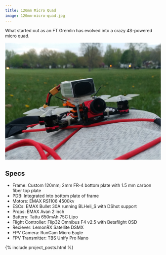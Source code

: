 ```yaml
---
title: 120mm Micro Quad
image: 120mm-micro-quad.jpg
---
```


What started out as an FT Gremlin has evolved into a crazy 4S-powered micro quad.

![Micro quadcopter](/img/content/120mm-micro-quad/micro-quad.jpg)

## Specs

* Frame: Custom 120mm; 2mm FR-4 bottom plate with 1.5 mm carbon fiber top plate
* PDB: Integrated into bottom plate of frame
* Motors: EMAX RS1106 4500kv
* ESCs: EMAX Bullet 30A running BLHeli_S with DShot support
* Props: EMAX Avan 2 inch
* Battery: Tattu 650mAh 75C Lipo
* Flight Controller: Flip32 Omnibus F4 v2.5 with Betafilght OSD
* Reciever: LemonRX Satellite DSMX
* FPV Camera: RunCam Micro Eagle
* FPV Transmitter: TBS Unify Pro Nano

{% include project_posts.html %}
